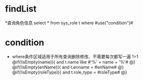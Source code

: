 findList
===
*查询角色信息
select * from sys_role t where #use("condition")#

condition
===
* where条件区域适用于所有查询删除修改、不需要每次都写一遍
1=1
@if(!isEmpty(name)){
    and t.name like #'%' + name + '%'#
@}
@if(!isEmpty(enName)){
    and t.enname = #enName#
@}
@if(!isEmpty(roleType)){
    and t.role_type = #roleType#
@}
